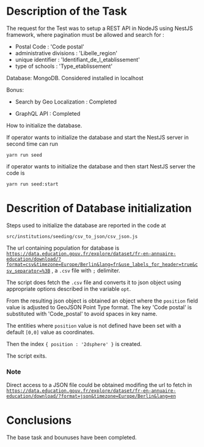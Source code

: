 # Description of the Task

The request for the Test was to setup a REST API in NodeJS using NestJS framework, where pagination must be allowed and search for :

- Postal Code : 'Code postal'
- administrative divisions : 'Libelle_region'  
- unique identifier : 'Identifiant_de_l_etablissement'
- type of schools : 'Type_etablissement'

Database:
MongoDB. Considered installed in localhost

Bonus:
- Search by Geo Localization : Completed

- GraphQL API : Completed

How to initialize the database.

If operator wants to initialize the database and start the NestJS server in second time can run 

<code>yarn run seed</code>

if operator wants to initialize the database and then start NestJS server the code is

<code>yarn run seed:start</code>

# Descrition of Database initialization

Steps used to initialize the database are reported in the code at 

<code>src/institutions/seeding/csv_to_json/csv_json.js</code>

The url containing population for database is <code>https://data.education.gouv.fr/explore/dataset/fr-en-annuaire-education/download/?format=csv&timezone=Europe/Berlin&lang=fr&use_labels_for_header=true&csv_separator=%3B</code> , a <code>.csv</code> file with <code>;</code> delimiter. <br>

The script does fetch the <code>.csv</code> file and converts it to json object using appropriate options described in the variable <code>opt</code>. <br>

From the resulting json object is obtained an object where the <code>position</code> field value is adjusted to GeoJSON Point Type format.
The key 'Code postal' is substituted with 'Code_postal' to avoid spaces in key name.<br>

The entities where <code>position</code> value is not defined have been set with a default <code>[0,0]</code> value as coordinates.<br>

Then the index <code>{ position : '2dsphere' }</code> is created.<br>

The script exits.
<br>

### Note ###
Direct access to a JSON file could be obtained modifing the url to fetch in 
<code>https://data.education.gouv.fr/explore/dataset/fr-en-annuaire-education/download/?format=json&timezone=Europe/Berlin&lang=en</code>
# Conclusions

The base task and bounuses have been completed.
